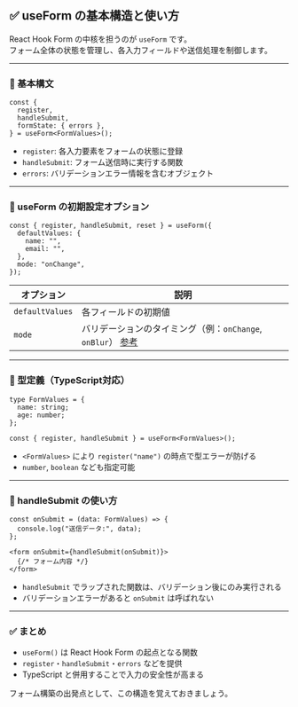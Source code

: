 ## ✅ useForm の基本構造と使い方

React Hook Form の中核を担うのが `useForm` です。  
フォーム全体の状態を管理し、各入力フィールドや送信処理を制御します。

---

### 🔸 基本構文

```tsx
const {
  register,
  handleSubmit,
  formState: { errors },
} = useForm<FormValues>();
```

- `register`: 各入力要素をフォームの状態に登録
- `handleSubmit`: フォーム送信時に実行する関数
- `errors`: バリデーションエラー情報を含むオブジェクト

---

### 🔸 useForm の初期設定オプション

```tsx
const { register, handleSubmit, reset } = useForm({
  defaultValues: {
    name: "",
    email: "",
  },
  mode: "onChange",
});
```

| オプション | 説明 |
|------------|------|
| `defaultValues` | 各フィールドの初期値 |
| `mode` | バリデーションのタイミング（例：`onChange`, `onBlur`） [参考](https://react-hook-form.com/docs/useform#mode) |

---

### 🔸 型定義（TypeScript対応）

```tsx
type FormValues = {
  name: string;
  age: number;
};

const { register, handleSubmit } = useForm<FormValues>();
```

- `<FormValues>` により `register("name")` の時点で型エラーが防げる
- `number`, `boolean` なども指定可能

---

### 🔸 handleSubmit の使い方

```tsx
const onSubmit = (data: FormValues) => {
  console.log("送信データ:", data);
};

<form onSubmit={handleSubmit(onSubmit)}>
  {/* フォーム内容 */}
</form>
```

- `handleSubmit` でラップされた関数は、バリデーション後にのみ実行される
- バリデーションエラーがあると `onSubmit` は呼ばれない

---

### ✅ まとめ

- `useForm()` は React Hook Form の起点となる関数
- `register`・`handleSubmit`・`errors` などを提供
- TypeScript と併用することで入力の安全性が高まる

フォーム構築の出発点として、この構造を覚えておきましょう。